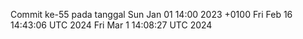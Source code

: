 Commit ke-55 pada tanggal Sun Jan 01 14:00 2023 +0100
Fri Feb 16 14:43:06 UTC 2024
Fri Mar  1 14:08:27 UTC 2024
